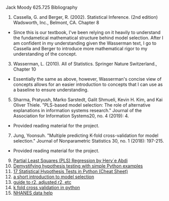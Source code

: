 Jack Moody 625.725 Bibliography 
1. Cassella, G. and Berger, R. (2002). Statistical Inference. (2nd edition) Wadsworth, Inc., Belmont, CA. Chapter 8
  - Since this is our textbook, I've been relying on it heavily to understand the fundametical mathematical structure behind model selection. After I am confident in my understanding given the Wasserman text, I go to Cassella and Berger to introduce more mathematical rigor to my understanding of the concept. 
3.  Wasserman, L. (2010). All of Statistics. Springer Nature Switzerland., Chapter 10
  - Essentially the same as above, however, Wasserman's concise view of concepts allows for an easier introduction to concepts that I can use as a baseline to ensure understanding. 
5.  Sharma, Pratyush, Marko Sarstedt, Galit Shmueli, Kevin H. Kim, and Kai Oliver Thiele. "PLS-based model selection: The role of alternative explanations in information systems research." Journal of the Association for Information Systems20, no. 4 (2019): 4.
  - Provided reading material for the project.
7.   Jung, Yoonsuh. "Multiple predicting K-fold cross-validation for model selection." Journal of Nonparametric Statistics 30, no. 1 (2018): 197-215.
  - Provided reading material for the project. 
9. [Partial Least Squares (PLS) Regression by Herv´e Abdi](chrome-extension://efaidnbmnnnibpcajpcglclefindmkaj/https://personal.utdallas.edu/~herve/Abdi-PLS-pretty.pdf)
10. [Demystifying hypothesis testing with simple Python examples](https://towardsdatascience.com/demystifying-hypothesis-testing-with-simple-python-examples-4997ad3c5294)
11. [17 Statistical Hypothesis Tests in Python (Cheat Sheet)](https://machinelearningmastery.com/statistical-hypothesis-tests-in-python-cheat-sheet/)
12.  [a short introduction to model selection](https://towardsdatascience.com/a-short-introduction-to-model-selection-bb1bb9c73376)
13.  [guide to r2, adjusted r2, etc](https://towardsdatascience.com/the-complete-guide-to-r-squared-adjusted-r-squared-and-pseudo-r-squared-4136650fc06c)
14. [k fold cross validation in python](https://www.askpython.com/python/examples/k-fold-cross-validation)
15. [NHANES data help](https://wwwn.cdc.gov/nchs/nhanes/tutorials/samplecode.aspx)

